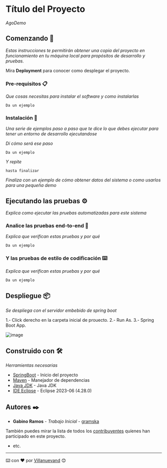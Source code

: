 # Título del Proyecto

_AgoDemo_

## Comenzando 🚀

_Estas instrucciones te permitirán obtener una copia del proyecto en funcionamiento en tu máquina local para propósitos de desarrollo y pruebas._

Mira **Deployment** para conocer como desplegar el proyecto.


### Pre-requisitos 📋

_Que cosas necesitas para instalar el software y como instalarlas_

```
Da un ejemplo
```

### Instalación 🔧

_Una serie de ejemplos paso a paso que te dice lo que debes ejecutar para tener un entorno de desarrollo ejecutandose_

_Dí cómo será ese paso_

```
Da un ejemplo
```

_Y repite_

```
hasta finalizar
```

_Finaliza con un ejemplo de cómo obtener datos del sistema o como usarlos para una pequeña demo_

## Ejecutando las pruebas ⚙️

_Explica como ejecutar las pruebas automatizadas para este sistema_

### Analice las pruebas end-to-end 🔩

_Explica que verifican estas pruebas y por qué_

```
Da un ejemplo
```

### Y las pruebas de estilo de codificación ⌨️

_Explica que verifican estas pruebas y por qué_

```
Da un ejemplo
```

## Despliegue 📦

_Se despliega con el servidor embebido de spring boot_

1.- Click derecho en la carpeta inicial de prouecto.
2.- Run As.
3.- Spring Boot App.

![image](https://github.com/gramska/demo/assets/43713784/bae2c867-3caa-41b5-a502-e7b15d593867)

## Construido con 🛠️

_Herramientas necesarias_

* [SpringBoot](https://start.spring.io/) - Inicio del proyecto
* [Maven](https://maven.apache.org/) - Manejador de dependencias
* [Java JDK](https://www.oracle.com/java/technologies/javase/jdk11-archive-downloads.html) - Java JDK
* [IDE Eclipse](https://www.eclipse.org/downloads/packages/release/2023-06/r) - Eclipse 2023-06 (4.28.0)

## Autores ✒️

* **Gabino Ramos** - *Trabajo Inicial* - [gramska](https://github.com/gramska)

También puedes mirar la lista de todos los [contribuyentes](https://github.com/your/project/contributors) quíenes han participado en este proyecto. 
* etc.



---
⌨️ con ❤️ por [Villanuevand](https://github.com/Villanuevand) 😊
